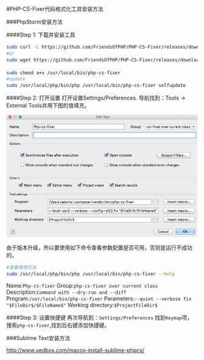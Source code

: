 #PHP-CS-Fixer代码格式化工具安装方法


###PhpStorm安装方法

####Step 1: 下载并安装工具
```sh
sudo curl -L https://github.com/FriendsOfPHP/PHP-CS-Fixer/releases/download/v1.12.3/php-cs-fixer.phar -o /usr/local/bin/php-cs-fixer
#or
sudo wget https://github.com/FriendsOfPHP/PHP-CS-Fixer/releases/download/v1.12.3/php-cs-fixer.phar -O /usr/local/bin/php-cs-fixer

sudo chmod a+x /usr/local/bin/php-cs-fixer
#update
sudo /usr/local/php/bin/php /usr/local/bin/php-cs-fixer selfupdate

```

####Step 2: 打开设置
打开设置Settings/Preferences. 导航找到：Tools -> External Tools并用下图的值填充。

![图片](images/Bildschirmfoto-2015-01-29-um-10.44.09.png)

由于版本升级，所以要使用如下命令查看参数配置是否可用，否则是运行不成功的。
```sh
#查看使用方法
sudo /usr/local/php/bin/php /usr/local/bin/php-cs-fixer --help
```
Name:`Php-cs-fixer`
Group:`php-cs-fixer over current class`
Description:`Command with --dry-run and --diff`
Program:`/usr/local/bin/php-cs-fixer`
Parameters:`--quiet --verbose fix "$FileDir$/$FileName$"`
Working directory:`$ProjectFileDir$`

####Step 3: 设置快捷键
再次导航到：`Settings/Preferences` 找到`Keymap`项，搜索`php-cs-fixer`,找到后右键添加快捷键。


###Sublime Text安装方法

http://www.uedbox.com/macos-install-sublime-phpcs/